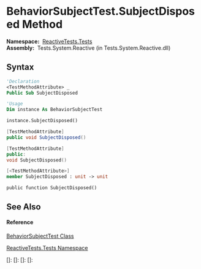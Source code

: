# BehaviorSubjectTest.SubjectDisposed Method

**Namespace:**  [ReactiveTests.Tests](ReactiveTests.Tests\ReactiveTests.Tests.md)  
**Assembly:**  Tests.System.Reactive (in Tests.System.Reactive.dll)

## Syntax

```vb
'Declaration
<TestMethodAttribute> _
Public Sub SubjectDisposed
```

```vb
'Usage
Dim instance As BehaviorSubjectTest

instance.SubjectDisposed()
```

```csharp
[TestMethodAttribute]
public void SubjectDisposed()
```

```c++
[TestMethodAttribute]
public:
void SubjectDisposed()
```

```fsharp
[<TestMethodAttribute>]
member SubjectDisposed : unit -> unit 
```

```jscript
public function SubjectDisposed()
```

## See Also

#### Reference

[BehaviorSubjectTest Class](BehaviorSubjectTest\BehaviorSubjectTest.md)

[ReactiveTests.Tests Namespace](ReactiveTests.Tests\ReactiveTests.Tests.md)

[]: 
[]: 
[]: 
[]: 